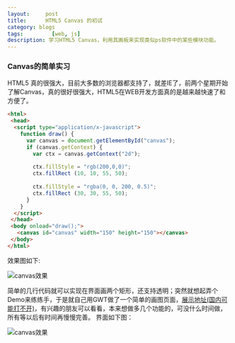```yaml
---
layout:     post
title:      HTML5 Canvas 的初试
category: blogs
tags:         [web, js]
description: 学习HTML5 Canvas，利用其画板来实现类似ps软件中的某些模块功能。
---
```


### Canvas的简单实习
HTML5 真的很强大，目前大多数的浏览器都支持了，就差IE了，前两个星期开始了解Canvas，真的很好很强大，HTML5在WEB开发方面真的是越来越快速了和方便了。 

```html
<html>  
 <head>  
  <script type="application/x-javascript">  
    function draw() {  
      var canvas = document.getElementById("canvas");  
      if (canvas.getContext) {  
        var ctx = canvas.getContext("2d");  
  
        ctx.fillStyle = "rgb(200,0,0)";  
        ctx.fillRect (10, 10, 55, 50);  
  
        ctx.fillStyle = "rgba(0, 0, 200, 0.5)";  
        ctx.fillRect (30, 30, 55, 50);  
      }  
    }  
  </script>  
 </head>  
 <body onload="draw();">  
   <canvas id="canvas" width="150" height="150"></canvas>  
 </body>  
</html>
```
效果图如下:

![canvas效果](https://developer.mozilla.org/@api/deki/files/602/=Canvas_ex1.png)

简单的几行代码就可以实现在界面画两个矩形，还支持透明；突然就想起弄个Demo来练练手，于是就自己用GWT做了一个简单的画图页面，[展示地址(国内可能打不开)](http://canvasdemo.appspot.com/)，有兴趣的朋友可以看看，本来想做多几个功能的，可没什么时间做，所有等以后有时间再慢慢完善。 
界面如下图：

![canvas效果](http://dl.iteye.com/upload/attachment/236815/ec876b1d-14f9-32a8-8c52-b3472b89d377.gif)
